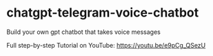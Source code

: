 # chatgpt-telegram-voice-chatbot
 Build your own gpt chatbot that takes voice messages

Full step-by-step Tutorial on YouTube:
https://youtu.be/e9pCg_QSezU